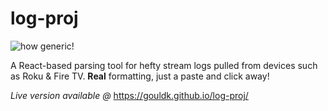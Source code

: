# log-proj
![how generic!](https://i.imgur.com/lEuImot.png)</center>

A React-based parsing tool for hefty stream logs pulled from devices such as Roku & Fire TV. <b>Real</b> formatting, just a paste and click away!

<i> Live version available @ </i> https://gouldk.github.io/log-proj/
